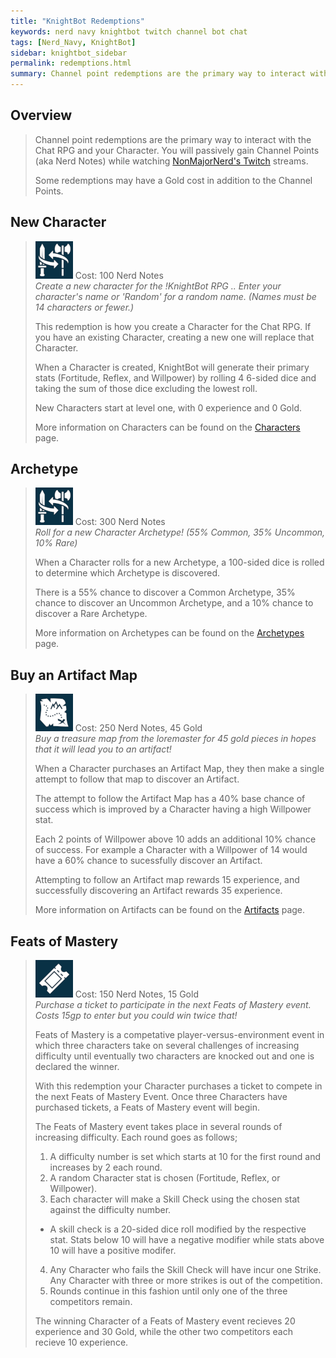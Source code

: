 ```yaml
---
title: "KnightBot Redemptions"
keywords: nerd navy knightbot twitch channel bot chat
tags: [Nerd_Navy, KnightBot]
sidebar: knightbot_sidebar
permalink: redemptions.html
summary: Channel point redemptions are the primary way to interact with the Chat RPG and your Character. 
---
```


## Overview
> Channel point redemptions are the primary way to interact with the Chat RPG and your Character. You will passively gain Channel Points (aka Nerd Notes) while watching [NonMajorNerd's Twitch](https://www.twitch.tv/nonmajornerd) streams.
>
> Some redemptions may have a Gold cost in addition to the Channel Points. 

## New Character 
> ![New Character Redemption](https://github.com/NonMajorNerd/nonmajornerd.github.io/blob/main/_assets/GFX/KB/Redemptions/arch.png?raw=true) Cost: 100 Nerd Notes <br>
> <i>Create a new character for the !KnightBot RPG .. Enter your character's name or 'Random' for a random name. (Names must be 14 characters or fewer.)</i>
>
> This redemption is how you create a Character for the Chat RPG. If you have an existing Character, creating a new one will replace that Character.
>
> When a Character is created, KnightBot will generate their primary stats (Fortitude, Reflex, and Willpower) by rolling 4 6-sided dice and taking the sum of those dice excluding the lowest roll.
>
> New Characters start at level one, with 0 experience and 0 Gold. 
>
> More information on Characters can be found on the [Characters](/characters.html) page.

## Archetype
> ![Archetype Redemption](https://github.com/NonMajorNerd/nonmajornerd.github.io/blob/main/_assets/GFX/KB/Redemptions/arch.png?raw=true) Cost: 300 Nerd Notes <br>
> <i>Roll for a new Character Archetype! (55% Common, 35% Uncommon, 10% Rare)</i>
>
> When a Character rolls for a new Archetype, a 100-sided dice is rolled to determine which Archetype is discovered.
>
> There is a 55% chance to discover a Common Archetype, 35% chance to discover an Uncommon Archetype, and a 10% chance to discover a Rare Archetype.
>
>
> More information on Archetypes can be found on the [Archetypes](/archetypes.html) page.

## Buy an Artifact Map
> ![Artifact Map Redemption](https://github.com/NonMajorNerd/nonmajornerd.github.io/blob/main/_assets/GFX/KB/Redemptions/artmap.png?raw=true) Cost: 250 Nerd Notes, 45 Gold	<br>
> <i>Buy a treasure map from the loremaster for 45 gold pieces in hopes that it will lead you to an artifact!</i>
>
> When a Character purchases an Artifact Map, they then make a single attempt to follow that map to discover an Artifact.
>
> The attempt to follow the Artifact Map has a 40% base chance of success which is improved by a Character having a high Willpower stat.
>
> Each 2 points of Willpower above 10 adds an additional 10% chance of success. For example a Character with a Willpower of 14 would have a 60% chance to sucessfully discover an Artifact.
>
> Attempting to follow an Artifact map rewards 15 experience, and successfully discovering an Artifact rewards 35 experience.
> 
> More information on Artifacts can be found on the [Artifacts](/artifacts.html) page.

## Feats of Mastery
> ![Feats of Mastery Redemption](https://github.com/NonMajorNerd/nonmajornerd.github.io/blob/main/_assets/GFX/KB/Redemptions/ticket.png?raw=true) Cost: 150 Nerd Notes, 15 Gold <br>
> <i>Purchase a ticket to participate in the next Feats of Mastery event. Costs 15gp to enter but you could win twice that!</i>
>
> Feats of Mastery is a competative player-versus-environment event in which three characters take on several challenges of increasing difficulty until eventually two characters are knocked out and one is declared the winner.
>
> With this redemption your Character purchases a ticket to compete in the next Feats of Mastery Event. Once three Characters have purchased tickets, a Feats of Mastery event will begin.
>
> The Feats of Mastery event takes place in several rounds of increasing difficulty. Each round goes as follows;
>  1. A difficulty number is set which starts at 10 for the first round and increases by 2 each round.
>  2. A random Character stat is chosen (Fortitude, Reflex, or Willpower).
>  3. Each character will make a Skill Check using the chosen stat against the difficulty number.
>    - A skill check is a 20-sided dice roll modified by the respective stat. Stats below 10 will have a negative modifier while stats above 10 will have a positive modifer.
>  4. Any Character who fails the Skill Check will have incur one Strike. Any Character with three or more strikes is out of the competition.
>  5. Rounds continue in this fashion until only one of the three competitors remain.
>
> The winning Character of a Feats of Mastery event recieves 20 experience and 30 Gold, while the other two competitors each recieve 10 experience.